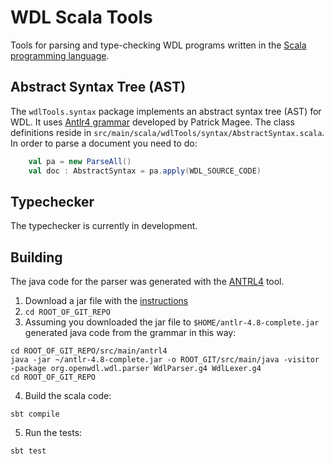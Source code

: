# WDL Scala Tools

Tools for parsing and type-checking WDL programs written in the [Scala programming language](https://www.scala-lang.org).

## Abstract Syntax Tree (AST)

The `wdlTools.syntax` package implements an abstract syntax tree (AST) for WDL. It uses [Antlr4 grammar]((https://github.com/patmagee/wdl/tree/grammar-remake)) developed by Patrick Magee. The class definitions reside in `src/main/scala/wdlTools/syntax/AbstractSyntax.scala`. In order to parse a document you need to do:

```scala
    val pa = new ParseAll()
    val doc : AbstractSyntax = pa.apply(WDL_SOURCE_CODE)
```

## Typechecker

The typechecker is currently in development.


## Building

The java code for the parser was generated with the [ANTRL4](https://www.antlr.org) tool.

1. Download a jar file with the [instructions](https://www.antlr.org/download.html)
2. `cd ROOT_OF_GIT_REPO`
3. Assuming you downloaded the jar file to `$HOME/antlr-4.8-complete.jar` generated java code from the grammar in this way:

```
cd ROOT_OF_GIT_REPO/src/main/antrl4
java -jar ~/antlr-4.8-complete.jar -o ROOT_GIT/src/main/java -visitor -package org.openwdl.wdl.parser WdlParser.g4 WdlLexer.g4
cd ROOT_OF_GIT_REPO
```

4. Build the scala code:
```
sbt compile
```

5. Run the tests:
```
sbt test
```
